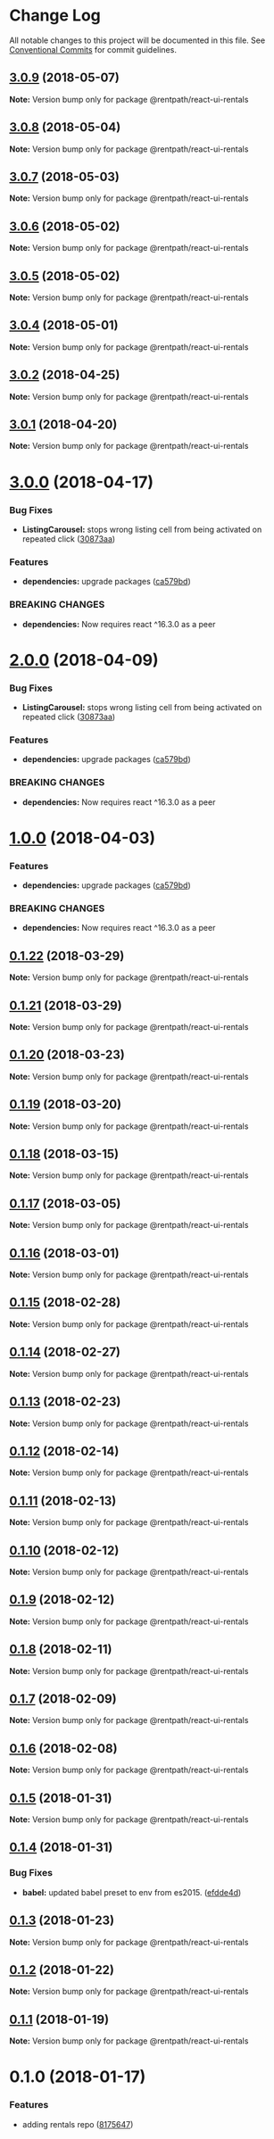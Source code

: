 # Change Log

All notable changes to this project will be documented in this file.
See [Conventional Commits](https://conventionalcommits.org) for commit guidelines.

<a name="3.0.9"></a>
## [3.0.9](https://github.com/rentpath/react-ui/compare/@rentpath/react-ui-rentals@3.0.8...@rentpath/react-ui-rentals@3.0.9) (2018-05-07)




**Note:** Version bump only for package @rentpath/react-ui-rentals

<a name="3.0.8"></a>
## [3.0.8](https://github.com/rentpath/react-ui/compare/@rentpath/react-ui-rentals@3.0.7...@rentpath/react-ui-rentals@3.0.8) (2018-05-04)




**Note:** Version bump only for package @rentpath/react-ui-rentals

<a name="3.0.7"></a>
## [3.0.7](https://github.com/rentpath/react-ui/compare/@rentpath/react-ui-rentals@3.0.5...@rentpath/react-ui-rentals@3.0.7) (2018-05-03)




**Note:** Version bump only for package @rentpath/react-ui-rentals

<a name="3.0.6"></a>
## [3.0.6](https://github.com/rentpath/react-ui/compare/@rentpath/react-ui-rentals@3.0.5...@rentpath/react-ui-rentals@3.0.6) (2018-05-02)




**Note:** Version bump only for package @rentpath/react-ui-rentals

<a name="3.0.5"></a>
## [3.0.5](https://github.com/rentpath/react-ui/compare/@rentpath/react-ui-rentals@3.0.4...@rentpath/react-ui-rentals@3.0.5) (2018-05-02)




**Note:** Version bump only for package @rentpath/react-ui-rentals

<a name="3.0.4"></a>
## [3.0.4](https://github.com/rentpath/react-ui/compare/@rentpath/react-ui-rentals@3.0.3...@rentpath/react-ui-rentals@3.0.4) (2018-05-01)




**Note:** Version bump only for package @rentpath/react-ui-rentals

<a name="3.0.2"></a>
## [3.0.2](https://github.com/rentpath/react-ui/compare/@rentpath/react-ui-rentals@3.0.1...@rentpath/react-ui-rentals@3.0.2) (2018-04-25)




**Note:** Version bump only for package @rentpath/react-ui-rentals

<a name="3.0.1"></a>
## [3.0.1](https://github.com/rentpath/react-ui/compare/@rentpath/react-ui-rentals@3.0.0...@rentpath/react-ui-rentals@3.0.1) (2018-04-20)




**Note:** Version bump only for package @rentpath/react-ui-rentals

<a name="3.0.0"></a>
# [3.0.0](https://github.com/rentpath/react-ui/compare/@rentpath/react-ui-rentals@0.1.22...@rentpath/react-ui-rentals@3.0.0) (2018-04-17)


### Bug Fixes

* **ListingCarousel:** stops wrong listing cell from being activated on repeated click ([30873aa](https://github.com/rentpath/react-ui/commit/30873aa))


### Features

* **dependencies:** upgrade packages ([ca579bd](https://github.com/rentpath/react-ui/commit/ca579bd))


### BREAKING CHANGES

* **dependencies:** Now requires react ^16.3.0 as a peer




<a name="2.0.0"></a>
# [2.0.0](https://github.com/rentpath/react-ui/compare/@rentpath/react-ui-rentals@0.1.22...@rentpath/react-ui-rentals@2.0.0) (2018-04-09)


### Bug Fixes

* **ListingCarousel:** stops wrong listing cell from being activated on repeated click ([30873aa](https://github.com/rentpath/react-ui/commit/30873aa))


### Features

* **dependencies:** upgrade packages ([ca579bd](https://github.com/rentpath/react-ui/commit/ca579bd))


### BREAKING CHANGES

* **dependencies:** Now requires react ^16.3.0 as a peer




<a name="1.0.0"></a>
# [1.0.0](https://github.com/rentpath/react-ui/compare/@rentpath/react-ui-rentals@0.1.22...@rentpath/react-ui-rentals@1.0.0) (2018-04-03)


### Features

* **dependencies:** upgrade packages ([ca579bd](https://github.com/rentpath/react-ui/commit/ca579bd))


### BREAKING CHANGES

* **dependencies:** Now requires react ^16.3.0 as a peer




<a name="0.1.22"></a>
## [0.1.22](https://github.com/rentpath/react-ui/compare/@rentpath/react-ui-rentals@0.1.21...@rentpath/react-ui-rentals@0.1.22) (2018-03-29)




**Note:** Version bump only for package @rentpath/react-ui-rentals

<a name="0.1.21"></a>
## [0.1.21](https://github.com/rentpath/react-ui/compare/@rentpath/react-ui-rentals@0.1.15...@rentpath/react-ui-rentals@0.1.21) (2018-03-29)




**Note:** Version bump only for package @rentpath/react-ui-rentals

<a name="0.1.20"></a>
## [0.1.20](https://github.com/rentpath/react-ui/compare/@rentpath/react-ui-rentals@0.1.15...@rentpath/react-ui-rentals@0.1.20) (2018-03-23)




**Note:** Version bump only for package @rentpath/react-ui-rentals

<a name="0.1.19"></a>
## [0.1.19](https://github.com/rentpath/react-ui/compare/@rentpath/react-ui-rentals@0.1.15...@rentpath/react-ui-rentals@0.1.19) (2018-03-20)




**Note:** Version bump only for package @rentpath/react-ui-rentals

<a name="0.1.18"></a>
## [0.1.18](https://github.com/rentpath/react-ui/compare/@rentpath/react-ui-rentals@0.1.15...@rentpath/react-ui-rentals@0.1.18) (2018-03-15)




**Note:** Version bump only for package @rentpath/react-ui-rentals

<a name="0.1.17"></a>
## [0.1.17](https://github.com/rentpath/react-ui/compare/@rentpath/react-ui-rentals@0.1.15...@rentpath/react-ui-rentals@0.1.17) (2018-03-05)




**Note:** Version bump only for package @rentpath/react-ui-rentals

<a name="0.1.16"></a>
## [0.1.16](https://github.com/rentpath/react-ui/compare/@rentpath/react-ui-rentals@0.1.15...@rentpath/react-ui-rentals@0.1.16) (2018-03-01)




**Note:** Version bump only for package @rentpath/react-ui-rentals

<a name="0.1.15"></a>
## [0.1.15](https://github.com/rentpath/react-ui/compare/@rentpath/react-ui-rentals@0.1.11...@rentpath/react-ui-rentals@0.1.15) (2018-02-28)




**Note:** Version bump only for package @rentpath/react-ui-rentals

<a name="0.1.14"></a>
## [0.1.14](https://github.com/rentpath/react-ui/compare/@rentpath/react-ui-rentals@0.1.12...@rentpath/react-ui-rentals@0.1.14) (2018-02-27)




**Note:** Version bump only for package @rentpath/react-ui-rentals

<a name="0.1.13"></a>
## [0.1.13](https://github.com/rentpath/react-ui/compare/@rentpath/react-ui-rentals@0.1.12...@rentpath/react-ui-rentals@0.1.13) (2018-02-23)




**Note:** Version bump only for package @rentpath/react-ui-rentals

<a name="0.1.12"></a>
## [0.1.12](https://github.com/rentpath/react-ui/compare/@rentpath/react-ui-rentals@0.1.11...@rentpath/react-ui-rentals@0.1.12) (2018-02-14)




**Note:** Version bump only for package @rentpath/react-ui-rentals

<a name="0.1.11"></a>
## [0.1.11](https://github.com/rentpath/react-ui/compare/@rentpath/react-ui-rentals@0.1.10...@rentpath/react-ui-rentals@0.1.11) (2018-02-13)




**Note:** Version bump only for package @rentpath/react-ui-rentals

<a name="0.1.10"></a>
## [0.1.10](https://github.com/rentpath/react-ui/compare/@rentpath/react-ui-rentals@0.1.9...@rentpath/react-ui-rentals@0.1.10) (2018-02-12)




**Note:** Version bump only for package @rentpath/react-ui-rentals

<a name="0.1.9"></a>
## [0.1.9](https://github.com/rentpath/react-ui/compare/@rentpath/react-ui-rentals@0.1.5...@rentpath/react-ui-rentals@0.1.9) (2018-02-12)




**Note:** Version bump only for package @rentpath/react-ui-rentals

<a name="0.1.8"></a>
## [0.1.8](https://github.com/rentpath/react-ui/compare/@rentpath/react-ui-rentals@0.1.7...@rentpath/react-ui-rentals@0.1.8) (2018-02-11)




**Note:** Version bump only for package @rentpath/react-ui-rentals

<a name="0.1.7"></a>
## [0.1.7](https://github.com/rentpath/react-ui/compare/@rentpath/react-ui-rentals@0.1.5...@rentpath/react-ui-rentals@0.1.7) (2018-02-09)




**Note:** Version bump only for package @rentpath/react-ui-rentals

<a name="0.1.6"></a>
## [0.1.6](https://github.com/rentpath/react-ui/compare/@rentpath/react-ui-rentals@0.1.5...@rentpath/react-ui-rentals@0.1.6) (2018-02-08)




**Note:** Version bump only for package @rentpath/react-ui-rentals

<a name="0.1.5"></a>
## [0.1.5](https://github.com/rentpath/react-ui/compare/@rentpath/react-ui-rentals@0.1.4...@rentpath/react-ui-rentals@0.1.5) (2018-01-31)




**Note:** Version bump only for package @rentpath/react-ui-rentals

<a name="0.1.4"></a>
## [0.1.4](https://github.com/rentpath/react-ui/compare/@rentpath/react-ui-rentals@0.1.3...@rentpath/react-ui-rentals@0.1.4) (2018-01-31)


### Bug Fixes

* **babel:** updated babel preset to env from es2015. ([efdde4d](https://github.com/rentpath/react-ui/commit/efdde4d))




<a name="0.1.3"></a>
## [0.1.3](https://github.com/rentpath/react-ui/compare/@rentpath/react-ui-rentals@0.1.2...@rentpath/react-ui-rentals@0.1.3) (2018-01-23)




**Note:** Version bump only for package @rentpath/react-ui-rentals

<a name="0.1.2"></a>
## [0.1.2](https://github.com/rentpath/react-ui/compare/@rentpath/react-ui-rentals@0.1.1...@rentpath/react-ui-rentals@0.1.2) (2018-01-22)




**Note:** Version bump only for package @rentpath/react-ui-rentals

<a name="0.1.1"></a>
## [0.1.1](https://github.com/rentpath/react-ui/compare/@rentpath/react-ui-rentals@0.1.0...@rentpath/react-ui-rentals@0.1.1) (2018-01-19)




**Note:** Version bump only for package @rentpath/react-ui-rentals

<a name="0.1.0"></a>
# 0.1.0 (2018-01-17)


### Features

* adding rentals repo ([8175647](https://github.com/rentpath/react-ui/commit/8175647))
